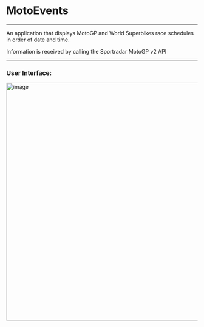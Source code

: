 # MotoEvents
---

An application that displays MotoGP and World Superbikes race schedules in
order of date and time.

Information is received by calling the Sportradar MotoGP v2 API

---

### User Interface:

<img width="625" alt="image" src="https://github.com/jamesclackett/MotoEvents/assets/55019466/dbaaf94b-6973-4383-aeed-80894530af03">


